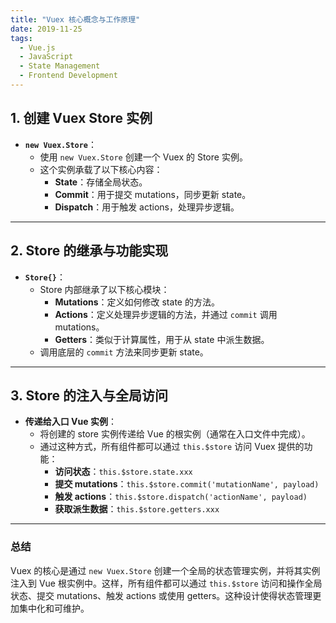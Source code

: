 ```yaml
---
title: "Vuex 核心概念与工作原理"
date: 2019-11-25
tags:
  - Vue.js
  - JavaScript
  - State Management
  - Frontend Development
---
```


## 1. 创建 Vuex Store 实例

- **`new Vuex.Store`**：
  - 使用 `new Vuex.Store` 创建一个 Vuex 的 Store 实例。
  - 这个实例承载了以下核心内容：
    - **State**：存储全局状态。
    - **Commit**：用于提交 mutations，同步更新 state。
    - **Dispatch**：用于触发 actions，处理异步逻辑。

---

## 2. Store 的继承与功能实现

- **`Store{}`**：
  - Store 内部继承了以下核心模块：
    - **Mutations**：定义如何修改 state 的方法。
    - **Actions**：定义处理异步逻辑的方法，并通过 `commit` 调用 mutations。
    - **Getters**：类似于计算属性，用于从 state 中派生数据。
  - 调用底层的 `commit` 方法来同步更新 state。

---

## 3. Store 的注入与全局访问

- **传递给入口 Vue 实例**：
  - 将创建的 store 实例传递给 Vue 的根实例（通常在入口文件中完成）。
  - 通过这种方式，所有组件都可以通过 `this.$store` 访问 Vuex 提供的功能：
    - **访问状态**：`this.$store.state.xxx`
    - **提交 mutations**：`this.$store.commit('mutationName', payload)`
    - **触发 actions**：`this.$store.dispatch('actionName', payload)`
    - **获取派生数据**：`this.$store.getters.xxx`

---

### 总结

Vuex 的核心是通过 `new Vuex.Store` 创建一个全局的状态管理实例，并将其实例注入到 Vue 根实例中。这样，所有组件都可以通过 `this.$store` 访问和操作全局状态、提交 mutations、触发 actions 或使用 getters。这种设计使得状态管理更加集中化和可维护。
